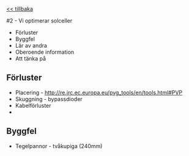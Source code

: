 <a href="README.md"><< tillbaka</a>

#2 - Vi optimerar solceller

* Förluster
* Byggfel
* Lär av andra
* Oberoende information
* Att tänka på

## Förluster
* Placering - http://re.jrc.ec.europa.eu/pvg_tools/en/tools.html#PVP
* Skuggning - bypassdioder
* Kabelförluster
* 

## Byggfel
* Tegelpannor - tvåkupiga (240mm)
